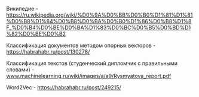 Википедие - https://ru.wikipedia.org/wiki/%D0%9A%D0%BB%D0%B0%D1%81%D1%81%D0%B8%D1%84%D0%B8%D0%BA%D0%B0%D1%86%D0%B8%D1%8F_%D0%B4%D0%BE%D0%BA%D1%83%D0%BC%D0%B5%D0%BD%D1%82%D0%BE%D0%B2

Классификация документов методом опорных векторов - https://habrahabr.ru/post/130278/

Классификация текстов (студенческий дипломчик с правильными словами) - www.machinelearning.ru/wiki/images/a/a9/Rysmyatova_report.pdf

Word2Vec - https://habrahabr.ru/post/249215/
